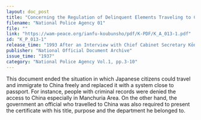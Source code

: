 ```yaml
---
layout: doc_post
title: "Concerning the Regulation of Delinquent Elements Traveling to China"
filename: "National Police Agency 01"
file: ""
link: "https://wam-peace.org/ianfu-koubunsho/pdf/K-PDF/K_A_013-1.pdf"
id: "K_P_013-1"
release_time: "1993 After an Interview with Chief Cabinet Secretary Kōno Yōhei"
publisher: "National Official Document Archive"
issue_time: "1937"
category: "National Police Agency Vol.1, pp.3-10"
---
```

This document ended the situation in which Japanese citizens could travel and immigrate to China freely and replaced it with a system close to passport. For instance, people with criminal records were denied the access to China especially in Manchuria Area. On the other hand, the government an official who travelled to China was also required to present the certificate with his title, purpose and the department he belonged to.

